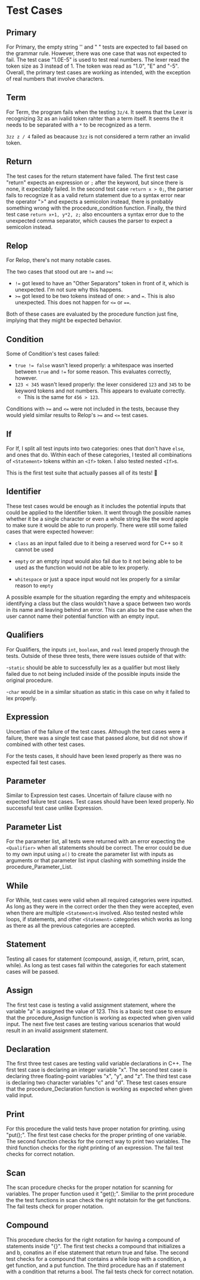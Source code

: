 # Test Cases

## Primary

For Primary, the empty string '' and " " tests are expected to fail based on the grammar rule. However, there was one case that was not expected to fail. The test case "1.0E-5" is used to test real numbers. The lexer read the token size as 3 instead of 1. The token was read as "1.0", "E" and "-5". Overall, the primary test cases are working as intended, with the exception of real numbers that involve characters.

## Term

For Term, the program fails when the testing `3z/4`. It seems that the Lexer is recognizing 3z as an ivalid token rahter than a term itself. It seems the it needs to be separated with a `*` to be recognized as a term. 

`3zz z / 4` failed as beacause `3zz` is not considered a term rather an invalid token.

## Return
The test cases for the return statement have failed. The first test case "return" expects an expression or `;` after the keyword, but since there is none, it expectably failed. In the second test case `return x > 0;`, the parser fails to recognize it as a valid return statement due to a syntax error near the operator ">" and expects a semicolon instead, there is probably something wrong with the procedure_condition function. Finally, the third test case `return x+1, y*2, z;` also encounters a syntax error due to the unexpected comma separator, which causes the parser to expect a semicolon instead.

## Relop

For Relop, there's not many notable cases.

The two cases that stood out are `!=` and `>=`:

- `!=` got lexed to have an "Other Separators" token in front of it, which is
  unexpected. I'm not sure why this happens.
- `>=` got lexed to be two tokens instead of one: `>` and `=`. This is also
  unexpected. This does not happen for `<=` or `==`.

Both of these cases are evaluated by the procedure function just fine, implying
that they might be expected behavior.

## Condition

Some of Condition's test cases failed:

- `true != false` wasn't lexed properly: a whitespace was inserted between
  `true` and `!=` for some reason. This evaluates correctly, however.
- `123 < 345` wasn't lexed properly: the lexer considered `123` and `345` to be
  keyword tokens and not numbers. This appears to evaluate correctly.
	- This is the same for `456 > 123`.

Conditions with `>=` and `<=` were not included in the tests, because they would
yield similar results to Relop's `>=` and `<=` test cases.

## If

For If, I split all test inputs into two categories: ones that don't have
`else`, and ones that do. Within each of these categories, I tested all
combinations of `<Statement>` tokens within an `<If>` token. I also tested
nested `<If>`s.

This is the first test suite that actually passes all of its tests! 🎉

## Identifier

These test cases would be enough as it includes the potential inputs that could be applied
to the Identifier token. It went through the possible names whether it be a single character
or even a whole string like the word apple to make sure it would be able to run properly. 
There were still some failed cases that were expected however:

- `class` as an input failed due to it being a reserved word for C++ so it cannot be used

- `empty` or an empty input would also fail due to it not being able to be used as 
  the function would not be able to lex properly.
  
- `whitespace` or just a space input would not lex properly for a similar reason to `empty`

A possible example for the situation regarding the empty and whitespaceis identifying 
a class but the class wouldn't have a space between two words in its name and leaving 
behind an error. This can also be the case when the user cannot name their potential 
function with an empty input.

## Qualifiers

For Qualifiers, the inputs `int`, `boolean`, and `real` lexed properly through the tests. Outside of
these three tests, there were issues outside of that with: 

-`static` should be able to successfully lex as a qualifier but most likely failed due to not being
included inside of the possible inputs inside the original procedure.

-`char` would be in a similar situation as static in this case on why it failed to lex properly.

## Expression
Uncertian of the failure of the test cases. Although the test cases were a failure,
there was a single test case that passed alone, but did not show if combined with other
test cases.

For the tests cases, it should have been lexed properly as there was no expected fail test
cases.

## Parameter
Similar to Expression test cases. Uncertain of failure clause with no expected failure test
cases. Test cases should have been lexed properly. No successful test case unlike Expression.

## Parameter List

For the parameter list, all tests were returned with an error expecting the `<Qualifier>` when
all statements should be correct. The error could be due to my own input using `a()` to create
the parameter list with inputs as arguments or that parameter list input clashing with something
inside the procedure_Parameter_List.

## While
For While, test cases were valid when all required categories were inputted.
As long as they were in the correct order the then they were accepted, even when
there are multiple `<Statement>`s involved. Also tested nested while loops, if
statements, and other `<Statement>` categories which works as long as there as
all the previous categories are accepted.

## Statement
Testing all cases for statement (compound, assign, if, return, print, scan, while).
As long as test cases fall within the categories for each statement cases will
be passed.

## Assign
The first test case is testing a valid assignment statement, where the variable "a" is assigned the value of 123. This is a basic test case to ensure that the procedure_Assign function is working as expected when given valid input. The next five test cases are testing various scenarios that would result in an invalid assignment statement. 

## Declaration
The first three test cases are testing valid variable declarations in C++. The first test case is declaring an integer variable "x". The second test case is declaring three floating-point variables "x", "y", and "z". The third test case is declaring two character variables "c" and "d". These test cases ensure that the procedure_Declaration function is working as expected when given valid input.

## Print
For this procedure the valid tests have proper notation for printing. using "put();". The first test case checks for the proper printing of one variable. The second function checks for the correct way to print two variables. The third function checks for the right printing of an expression. The fail test checks for correct notation.

## Scan
The scan procedure checks for the proper notation for scanning for variables. The proper function used it "get();". Similiar to the print procedure the the test functions in scan check the right notatoin for the get functions. The fail tests check for proper notation.

## Compound
This procedure checks for the right notation for having a compound of statements inside "{}". The first test checks a compound that initializes a and b, conatins an if else statement that return true and false. The second test checks for a compound that contains a while loop with a condition, a get function, and a put function. The third procedure has an if statement with a condition that returns a bool. The fail tests check for correct notation.